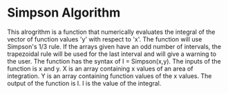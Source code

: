 # Simpson Algorithm

This alrogrithm is a function that numerically evaluates the integral of the vector of function values 'y' with respect to 'x'. The function will use Simpson's 1/3 rule. If the arrays given have an odd number of intervals, the trapezoidal rule will be used for the last interval and will give a warning to the user. The function has the syntax of I = Simpson(x,y). The inputs of the function is x and y. X is an array containing x values of an area of integration. Y is an array containing function values of the x values. The output of the function is I. I is the value of the integral.
